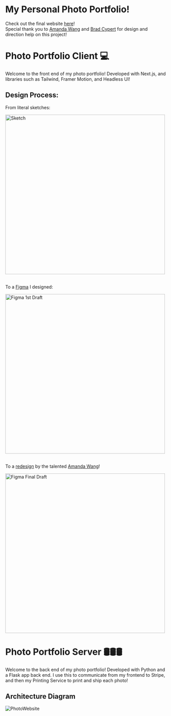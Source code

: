 # My Personal Photo Portfolio!
Check out the final website [here](https://www.jshkmphoto.com/)!
<br>Special thank you to [Amanda Wang](https://www.linkedin.com/in/amanda-y-wang/) and [Brad Cypert](https://www.linkedin.com/in/bradcypert/) for design and direction help on this project!

# Photo Portfolio Client 💻

Welcome to the front end of my photo portfolio! Developed with Next.js, and libraries such as Tailwind, Framer Motion, and Headless UI!

## Design Process:

From literal sketches:

<img src="https://github.com/user-attachments/assets/9e72fa27-d53b-4e59-9b6f-866c3ff8f317" alt="Sketch" height="500px">

<br>To a [Figma](https://www.figma.com/design/4hINNJCweimLTG2dOtxub5/Photo-Portfolio?node-id=0-1&t=JAcf5qzVGPkfOvIq-1) I designed:

<img src="https://github.com/user-attachments/assets/6af47d62-b297-4c06-93eb-6b4d7dd7797f" alt="Figma 1st Draft" height="500px">

<br>To a [redesign](https://www.figma.com/design/JFR64tayCS6Zc3KtDX5I6K/josh-photo-portfolio?node-id=0-1&t=lRp0ZUSvGEuWnkbk-1) by the talented [Amanda Wang](https://www.linkedin.com/in/amanda-y-wang/)!

<img src="https://github.com/user-attachments/assets/f80e0f9d-dbed-4233-94ed-3ffc6887ae3a" alt="Figma Final Draft" height="500px">

# Photo Portfolio Server 🛢️🛢️🛢️
Welcome to the back end of my photo portfolio! Developed with Python and a Flask app back end. I use this to communicate from my frontend to Stripe, and then my Printing Service to print and ship each photo!

## Architecture Diagram
![PhotoWebsite](https://github.com/user-attachments/assets/ea6209a9-403a-4c9c-b4fd-2e193817418c)
